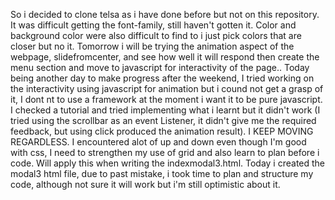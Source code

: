 So i decided to clone telsa as i have done before but not on this repository.
It was difficult getting the font-family, still haven't gotten it.
Color and background color were also difficult to find to i just pick colors that are closer but no it.
Tomorrow i will be trying the animation aspect of the webpage, slidefromcenter, and see how well it will respond then create the menu section and move to javascript for interactivity of the page..
Today being another day to make progress after the weekend, I tried working on the interactivity using javascript for animation but i cound not get a grasp of it, I dont nt to use a framework at the moment i want it to be pure javascript. I checked a tutorial and tried implementing what i learnt but it didn't work (I tried using the scrollbar as an event Listener, it didn't give me the required feedback, but using click produced the animation result). I KEEP MOVING REGARDLESS.
I encountered alot of up and down even though I'm good with css, I need to strengthen my use of grid and also learn to plan before i code. Will apply this when writing the indexmodal3.html.
Today i created the modal3 html file, due to past mistake, i took time to plan and structure my code, although not sure it will work but i'm still optimistic about it. 